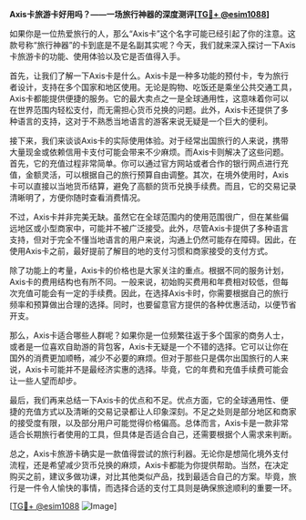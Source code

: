 **Axis卡旅游卡好用吗？——一场旅行神器的深度测评[[TG💪+ @esim1088](https://t.me/s/esim1088)]**

如果你是一位热爱旅行的人，那么“Axis卡”这个名字可能已经引起了你的注意。这款号称“旅行神器”的卡到底是不是名副其实呢？今天，我们就来深入探讨一下Axis卡旅游卡的功能、使用体验以及它是否值得入手。

首先，让我们了解一下Axis卡是什么。Axis卡是一种多功能的预付卡，专为旅行者设计，支持在多个国家和地区使用。无论是购物、吃饭还是乘坐公共交通工具，Axis卡都能提供便捷的服务。它的最大卖点之一是全球通用性，这意味着你可以在世界范围内轻松支付，而无需担心货币兑换的问题。此外，Axis卡还提供了多种语言的支持，这对于不熟悉当地语言的游客来说无疑是一个巨大的便利。

接下来，我们来谈谈Axis卡的实际使用体验。对于经常出国旅行的人来说，携带大量现金或依赖信用卡支付可能会带来不少麻烦。而Axis卡则解决了这些问题。首先，它的充值过程非常简单。你可以通过官方网站或者合作的银行网点进行充值，金额灵活，可以根据自己的旅行预算自由调整。其次，在境外使用时，Axis卡可以直接以当地货币结算，避免了高额的货币兑换手续费。而且，它的交易记录清晰明了，方便你随时查看消费情况。

不过，Axis卡并非完美无缺。虽然它在全球范围内的使用范围很广，但在某些偏远地区或小型商家中，可能并不被广泛接受。此外，尽管Axis卡提供了多种语言支持，但对于完全不懂当地语言的用户来说，沟通上仍然可能存在障碍。因此，在使用Axis卡之前，最好提前了解目的地的支付习惯和商家接受的支付方式。

除了功能上的考量，Axis卡的价格也是大家关注的重点。根据不同的服务计划，Axis卡的费用结构也有所不同。一般来说，初始购买费用和年费相对较低，但每次充值可能会有一定的手续费。因此，在选择Axis卡时，你需要根据自己的旅行频率和预算做出合理的选择。同时，也要留意官方提供的各种优惠活动，以便节省开支。

那么，Axis卡适合哪些人群呢？如果你是一位频繁往返于多个国家的商务人士，或者是一位喜欢自助游的背包客，Axis卡无疑是一个不错的选择。它可以让你在国外的消费更加顺畅，减少不必要的麻烦。但对于那些只是偶尔出国旅行的人来说，Axis卡可能并不是最经济实惠的选择。毕竟，它的年费和充值手续费可能会让一些人望而却步。

最后，我们再来总结一下Axis卡的优点和不足。优点方面，它的全球通用性、便捷的充值方式以及清晰的交易记录都让人印象深刻。不足之处则是部分地区和商家的接受度有限，以及部分用户可能觉得价格偏高。总体而言，Axis卡是一款非常适合长期旅行者使用的工具，但具体是否适合自己，还需要根据个人需求来判断。

总之，Axis卡旅游卡确实是一款值得尝试的旅行利器。无论你是想简化境外支付流程，还是希望减少货币兑换的麻烦，Axis卡都能为你提供帮助。当然，在决定购买之前，建议多做功课，对比其他类似产品，找到最适合自己的方案。毕竟，旅行是一件令人愉快的事情，而选择合适的支付工具则是确保旅途顺利的重要一环。

[[TG💪+ @esim1088](https://t.me/s/esim1088) ![Image](https://i.postimg.cc/4NQfJmqS/Snipaste-2025-05-13-00-14-12.png)]